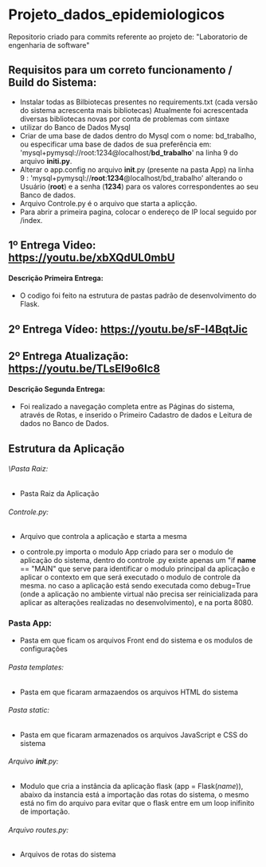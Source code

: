 # Projeto_dados_epidemiologicos
Repositorio criado para commits referente ao projeto de: "Laboratorio de engenharia de software"

## Requisitos para um correto funcionamento / Build do Sistema:

* Instalar todas as Bilbiotecas presentes no requirements.txt (cada versão do sistema acrescenta mais bibliotecas) Atualmente foi acrescentada diversas bibliotecas novas por conta de problemas com sintaxe 
* utilizar do Banco de Dados Mysql
* Criar de uma base de dados dentro do Mysql com o nome: bd_trabalho, ou especificar uma base de dados de sua preferência em: 'mysql+pymysql://root:1234@localhost/__bd_trabalho__' na linha 9 do arquivo __initi.py__.
* Alterar o app.config no arquivo ____init____.py (presente na pasta App) na linha 9 : 
'mysql+pymysql://__root__:__1234__@localhost/bd_trabalho'
alterando o Usuário (__root__) e a senha (__1234__) para os valores correspondentes ao seu Banco de dados.
* Arquivo Controle.py é o arquivo que starta a aplicção.
* Para abrir a primeira pagina, colocar o endereço de IP local seguido por /index.


## 1º Entrega Video: https://youtu.be/xbXQdUL0mbU

#### Descrição Primeira Entrega:
* O codigo foi feito na estrutura de pastas padrão de desenvolvimento do Flask.

## 2º Entrega Vídeo: https://youtu.be/sF-I4BqtJic


## 2º Entrega Atualização: https://youtu.be/TLsEl9o6Ic8

#### Descrição Segunda Entrega:
* Foi realizado a navegação completa entre as Páginas do sistema, através de Rotas, e inserido o Primeiro Cadastro de dados e Leitura de dados no Banco de Dados.



## Estrutura da Aplicação

###### \Pasta Raiz: 
* Pasta Raiz da Aplicação

###### Controle.py: 
* Arquivo que controla a aplicação e starta a mesma

* o controle.py importa o modulo App criado para ser o modulo de aplicação do sistema, dentro do controle .py existe apenas um "if __name__ == "MAIN"
que serve para identificar o modulo principal da aplicação e aplicar o contexto em que será executado o modulo de controle da mesma.
no caso a aplicação está sendo executada como debug=True (onde a aplicação no ambiente virtual não precisa ser reinicializada para aplicar as alterações realizadas      no desenvolvimento), e na porta 8080.
  
### Pasta App:
  * Pasta em que ficam os arquivos Front end do sistema e os modulos de configurações

  ###### Pasta templates:
  * Pasta em que ficaram armazaendos os arquivos HTML do sistema
  
  ###### Pasta static:
 * Pasta em que ficaram armazenados os arquivos JavaScript e CSS do sistema
 
  ###### Arquivo __init__.py: 
  
  * Modulo que cria a instância da aplicação flask (app = Flask(_name_)), abaixo da instancia está a importação das rotas do sistema, o mesmo está no fim do arquivo para evitar que o flask entre em um loop inifinito de importação.

 ###### Arquivo routes.py: 
 * Arquivos de rotas do sistema


